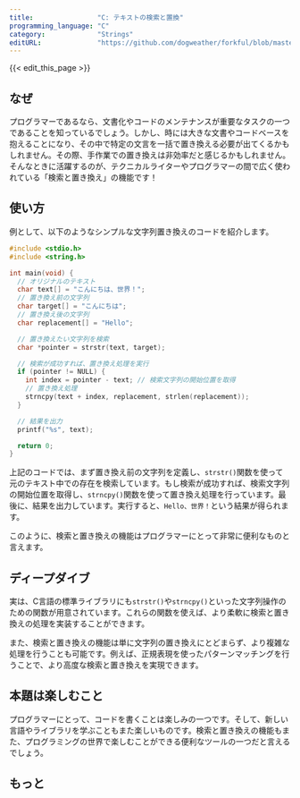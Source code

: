 ```yaml
---
title:                "C: テキストの検索と置換"
programming_language: "C"
category:             "Strings"
editURL:              "https://github.com/dogweather/forkful/blob/master/content/ja/c/searching-and-replacing-text.md"
---
```


{{< edit_this_page >}}

## なぜ

プログラマーであるなら、文書化やコードのメンテナンスが重要なタスクの一つであることを知っているでしょう。しかし、時には大きな文書やコードベースを抱えることになり、その中で特定の文言を一括で置き換える必要が出てくるかもしれません。その際、手作業での置き換えは非効率だと感じるかもしれません。そんなときに活躍するのが、テクニカルライターやプログラマーの間で広く使われている「検索と置き換え」の機能です！

## 使い方

例として、以下のようなシンプルな文字列置き換えのコードを紹介します。

```C
#include <stdio.h>
#include <string.h>

int main(void) {
  // オリジナルのテキスト
  char text[] = "こんにちは、世界！";
  // 置き換え前の文字列
  char target[] = "こんにちは";
  // 置き換え後の文字列
  char replacement[] = "Hello";

  // 置き換えたい文字列を検索
  char *pointer = strstr(text, target);

  // 検索が成功すれば、置き換え処理を実行
  if (pointer != NULL) {
    int index = pointer - text; // 検索文字列の開始位置を取得
    // 置き換え処理
    strncpy(text + index, replacement, strlen(replacement));
  }

  // 結果を出力
  printf("%s", text);

  return 0;
}
```

上記のコードでは、まず置き換え前の文字列を定義し、`strstr()`関数を使って元のテキスト中での存在を検索しています。もし検索が成功すれば、検索文字列の開始位置を取得し、`strncpy()`関数を使って置き換え処理を行っています。最後に、結果を出力しています。実行すると、`Hello、世界！`という結果が得られます。

このように、検索と置き換えの機能はプログラマーにとって非常に便利なものと言えます。

## ディープダイブ

実は、C言語の標準ライブラリにも`strstr()`や`strncpy()`といった文字列操作のための関数が用意されています。これらの関数を使えば、より柔軟に検索と置き換えの処理を実装することができます。

また、検索と置き換えの機能は単に文字列の置き換えにとどまらず、より複雑な処理を行うことも可能です。例えば、正規表現を使ったパターンマッチングを行うことで、より高度な検索と置き換えを実現できます。

## 本題は楽しむこと

プログラマーにとって、コードを書くことは楽しみの一つです。そして、新しい言語やライブラリを学ぶこともまた楽しいものです。検索と置き換えの機能もまた、プログラミングの世界で楽しむことができる便利なツールの一つだと言えるでしょう。

## もっと